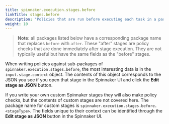 ```yaml
---
title: spinnaker.execution.stages.before
linkTitle: stages.before
description: "Policies that are run before executing each task in a particular type of pipeline stage."
weight: 10
---
```

> **Note:** all packages listed below have a corresponding package name that replaces `before` with `after`. These "after" stages are policy checks that are done immediately after stage execution. They are not typically useful but have the same fields as the "before" stages.

When writing policies against sub-packages of `spinnaker.execution.stages.before`, the most interesting data is in the `input.stage.context` object. The contents of this object corresponds to the JSON you see if you open that stage in the Spinnaker UI and click the **Edit stage as JSON** button.

If you write your own custom Spinnaker stages they will also make policy checks, but the contents of custom stages are not covered here. The package name for custom stages is `spinnaker.execution.stages.before.<stageType>`. The fields unique to their context can be identified through the **Edit stage as JSON** button in the Spinnaker UI.
